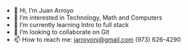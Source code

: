 - 👋 Hi, I’m Juan Arroyo
- 👀 I’m interested in Technology, Math and Computers
- 🌱 I’m currently learning Intro to full stack
- 💞️ I’m looking to collaborate on Git
- 📫 How to reach me: jarroyonj@gmail.com (973) 626-4290

<!---
jarroyonj/jarroyonj is a ✨ special ✨ repository because its `README.md` (this file) appears on your GitHub profile.
You can click the Preview link to take a look at your changes.
--->
